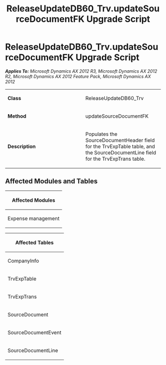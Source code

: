 ﻿---
title: ReleaseUpdateDB60_Trv.updateSourceDocumentFK Upgrade Script
TOCTitle: ReleaseUpdateDB60_Trv.updateSourceDocumentFK Upgrade Script
ms:assetid: 841c32ef-21e5-dea4-ba83-5c5b8bde6ab1
ms:mtpsurl: https://msdn.microsoft.com/en-us/library/JJ686004(v=AX.60)
ms:contentKeyID: 49709455
ms.date: 05/18/2015
mtps_version: v=AX.60
---

# ReleaseUpdateDB60\_Trv.updateSourceDocumentFK Upgrade Script 


_**Applies To:** Microsoft Dynamics AX 2012 R3, Microsoft Dynamics AX 2012 R2, Microsoft Dynamics AX 2012 Feature Pack, Microsoft Dynamics AX 2012_

<table>
<colgroup>
<col style="width: 50%" />
<col style="width: 50%" />
</colgroup>
<tbody>
<tr class="odd">
<td><p><strong>Class</strong></p></td>
<td><p>ReleaseUpdateDB60_Trv</p></td>
</tr>
<tr class="even">
<td><p><strong>Method</strong></p></td>
<td><p>updateSourceDocumentFK</p></td>
</tr>
<tr class="odd">
<td><p><strong>Description</strong></p></td>
<td><p>Populates the SourceDocumentHeader field for the TrvExpTable table, and the SourceDocumentLine field for the TrvExpTrans table.</p></td>
</tr>
</tbody>
</table>


## Affected Modules and Tables

<table>
<colgroup>
<col style="width: 100%" />
</colgroup>
<thead>
<tr class="header">
<th><p>Affected Modules</p></th>
</tr>
</thead>
<tbody>
<tr class="odd">
<td><p>Expense management</p></td>
</tr>
</tbody>
</table>


<table>
<colgroup>
<col style="width: 100%" />
</colgroup>
<thead>
<tr class="header">
<th><p>Affected Tables</p></th>
</tr>
</thead>
<tbody>
<tr class="odd">
<td><p>CompanyInfo</p></td>
</tr>
<tr class="even">
<td><p>TrvExpTable</p></td>
</tr>
<tr class="odd">
<td><p>TrvExpTrans</p></td>
</tr>
<tr class="even">
<td><p>SourceDocument</p></td>
</tr>
<tr class="odd">
<td><p>SourceDocumentEvent</p></td>
</tr>
<tr class="even">
<td><p>SourceDocumentLine</p></td>
</tr>
</tbody>
</table>

  


